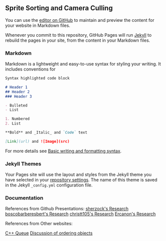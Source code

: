 ## Sprite Sorting and Camera Culling

You can use the [editor on GitHub](https://github.com/Oga29/SSCC/edit/gh-pages/index.md) to maintain and preview the content for your website in Markdown files.

Whenever you commit to this repository, GitHub Pages will run [Jekyll](https://jekyllrb.com/) to rebuild the pages in your site, from the content in your Markdown files.

### Markdown

Markdown is a lightweight and easy-to-use syntax for styling your writing. It includes conventions for

```markdown
Syntax highlighted code block

# Header 1
## Header 2
### Header 3

- Bulleted
- List

1. Numbered
2. List

**Bold** and _Italic_ and `Code` text

[Link](url) and ![Image](src)
```

For more details see [Basic writing and formatting syntax](https://docs.github.com/en/github/writing-on-github/getting-started-with-writing-and-formatting-on-github/basic-writing-and-formatting-syntax).

### Jekyll Themes

Your Pages site will use the layout and styles from the Jekyll theme you have selected in your [repository settings](https://github.com/Oga29/SSCC/settings/pages). The name of this theme is saved in the Jekyll `_config.yml` configuration file.

### Documentation

References from Github Presentations:
[sherzock's Research](https://sherzock.github.io/Sprite-Ordering-and-Camera-Culling/) 
[boscobarberesbert's Research](https://boscodev.com/sprite-sorting-and-camera-culling/) 
[christt105's Research](https://christt105.github.io/Sprite_Ordering_and_Camera_Culling_Personal_Research/) 
[Ercanon's Research](https://ercanon.github.io/Sprite-Sorting-Camera-Culling/) 

References from Other websites:

[C++ Queue](http://www.cplusplus.com/reference/queue/priority_queue/)
[Discussion of ordering objects](https://stackoverflow.com/questions/11002811/sorting-objects-by-y-value-before-rendering)
